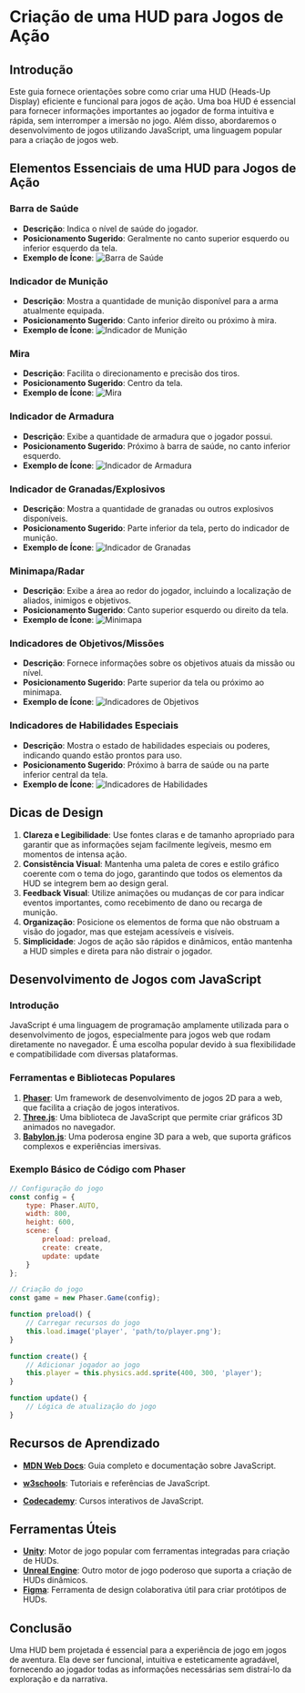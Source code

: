 # Criação de uma HUD para Jogos de Ação

## Introdução

Este guia fornece orientações sobre como criar uma HUD (Heads-Up Display) eficiente e funcional para jogos de ação. Uma boa HUD é essencial para fornecer informações importantes ao jogador de forma intuitiva e rápida, sem interromper a imersão no jogo. Além disso, abordaremos o desenvolvimento de jogos utilizando JavaScript, uma linguagem popular para a criação de jogos web.

## Elementos Essenciais de uma HUD para Jogos de Ação

### Barra de Saúde
- **Descrição**: Indica o nível de saúde do jogador.
- **Posicionamento Sugerido**: Geralmente no canto superior esquerdo ou inferior esquerdo da tela.
- **Exemplo de Ícone**:
  ![Barra de Saúde](https://via.placeholder.com/20/FF0000/FFFFFF?text=♥)

### Indicador de Munição
- **Descrição**: Mostra a quantidade de munição disponível para a arma atualmente equipada.
- **Posicionamento Sugerido**: Canto inferior direito ou próximo à mira.
- **Exemplo de Ícone**:
  ![Indicador de Munição](https://via.placeholder.com/20/FFFF00/000000?text=🔫)

### Mira
- **Descrição**: Facilita o direcionamento e precisão dos tiros.
- **Posicionamento Sugerido**: Centro da tela.
- **Exemplo de Ícone**:
  ![Mira](https://via.placeholder.com/20/00FF00/000000?text=🎯)

### Indicador de Armadura
- **Descrição**: Exibe a quantidade de armadura que o jogador possui.
- **Posicionamento Sugerido**: Próximo à barra de saúde, no canto inferior esquerdo.
- **Exemplo de Ícone**:
  ![Indicador de Armadura](https://via.placeholder.com/20/0000FF/FFFFFF?text=🛡️)

### Indicador de Granadas/Explosivos
- **Descrição**: Mostra a quantidade de granadas ou outros explosivos disponíveis.
- **Posicionamento Sugerido**: Parte inferior da tela, perto do indicador de munição.
- **Exemplo de Ícone**:
  ![Indicador de Granadas](https://via.placeholder.com/20/FFA500/FFFFFF?text=💣)

### Minimapa/Radar
- **Descrição**: Exibe a área ao redor do jogador, incluindo a localização de aliados, inimigos e objetivos.
- **Posicionamento Sugerido**: Canto superior esquerdo ou direito da tela.
- **Exemplo de Ícone**:
  ![Minimapa](https://via.placeholder.com/20/FF00FF/FFFFFF?text=🗺️)

### Indicadores de Objetivos/Missões
- **Descrição**: Fornece informações sobre os objetivos atuais da missão ou nível.
- **Posicionamento Sugerido**: Parte superior da tela ou próximo ao minimapa.
- **Exemplo de Ícone**:
  ![Indicadores de Objetivos](https://via.placeholder.com/20/00FFFF/000000?text=🎯)

### Indicadores de Habilidades Especiais
- **Descrição**: Mostra o estado de habilidades especiais ou poderes, indicando quando estão prontos para uso.
- **Posicionamento Sugerido**: Próximo à barra de saúde ou na parte inferior central da tela.
- **Exemplo de Ícone**:
  ![Indicadores de Habilidades](https://via.placeholder.com/20/800080/FFFFFF?text=✨)

## Dicas de Design

1. **Clareza e Legibilidade**: Use fontes claras e de tamanho apropriado para garantir que as informações sejam facilmente legíveis, mesmo em momentos de intensa ação.
2. **Consistência Visual**: Mantenha uma paleta de cores e estilo gráfico coerente com o tema do jogo, garantindo que todos os elementos da HUD se integrem bem ao design geral.
3. **Feedback Visual**: Utilize animações ou mudanças de cor para indicar eventos importantes, como recebimento de dano ou recarga de munição.
4. **Organização**: Posicione os elementos de forma que não obstruam a visão do jogador, mas que estejam acessíveis e visíveis.
5. **Simplicidade**: Jogos de ação são rápidos e dinâmicos, então mantenha a HUD simples e direta para não distrair o jogador.

## Desenvolvimento de Jogos com JavaScript

### Introdução

JavaScript é uma linguagem de programação amplamente utilizada para o desenvolvimento de jogos, especialmente para jogos web que rodam diretamente no navegador. É uma escolha popular devido à sua flexibilidade e compatibilidade com diversas plataformas.

### Ferramentas e Bibliotecas Populares

1. **[Phaser](https://phaser.io/)**: Um framework de desenvolvimento de jogos 2D para a web, que facilita a criação de jogos interativos.
2. **[Three.js](https://threejs.org/)**: Uma biblioteca de JavaScript que permite criar gráficos 3D animados no navegador.
3. **[Babylon.js](https://www.babylonjs.com/)**: Uma poderosa engine 3D para a web, que suporta gráficos complexos e experiências imersivas.

### Exemplo Básico de Código com Phaser

```javascript
// Configuração do jogo
const config = {
    type: Phaser.AUTO,
    width: 800,
    height: 600,
    scene: {
        preload: preload,
        create: create,
        update: update
    }
};

// Criação do jogo
const game = new Phaser.Game(config);

function preload() {
    // Carregar recursos do jogo
    this.load.image('player', 'path/to/player.png');
}

function create() {
    // Adicionar jogador ao jogo
    this.player = this.physics.add.sprite(400, 300, 'player');
}

function update() {
    // Lógica de atualização do jogo
}
```

## Recursos de Aprendizado

- **[MDN Web Docs](https://developer.mozilla.ogr/en_US/docs/web/javascript)**: Guia completo e documentação sobre JavaScript.

- **[w3schools](https://www.w3schools.com/js/)**: Tutoriais e referências de JavaScript.

- **[Codecademy](https://www.codecademy.com/Learn/Javascript/)**: Cursos interativos de JavaScript.

## Ferramentas Úteis

- **[Unity](https://unity.com/)**: Motor de jogo popular com ferramentas integradas para criação de HUDs.
- **[Unreal Engine](https://www.unrealengine.com/)**: Outro motor de jogo poderoso que suporta a criação de HUDs dinâmicos.
- **[Figma](https://www.figma.com/)**: Ferramenta de design colaborativa útil para criar protótipos de HUDs.

## Conclusão

Uma HUD bem projetada é essencial para a experiência de jogo em jogos de aventura. Ela deve ser funcional, intuitiva e esteticamente agradável, fornecendo ao jogador todas as informações necessárias sem distraí-lo da exploração e da narrativa.